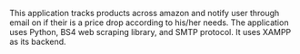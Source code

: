  This application tracks products across amazon and notify user through email on if their is a price drop according to his/her needs. The application uses Python, BS4 web scraping library, and SMTP protocol. It uses XAMPP as its backend.
